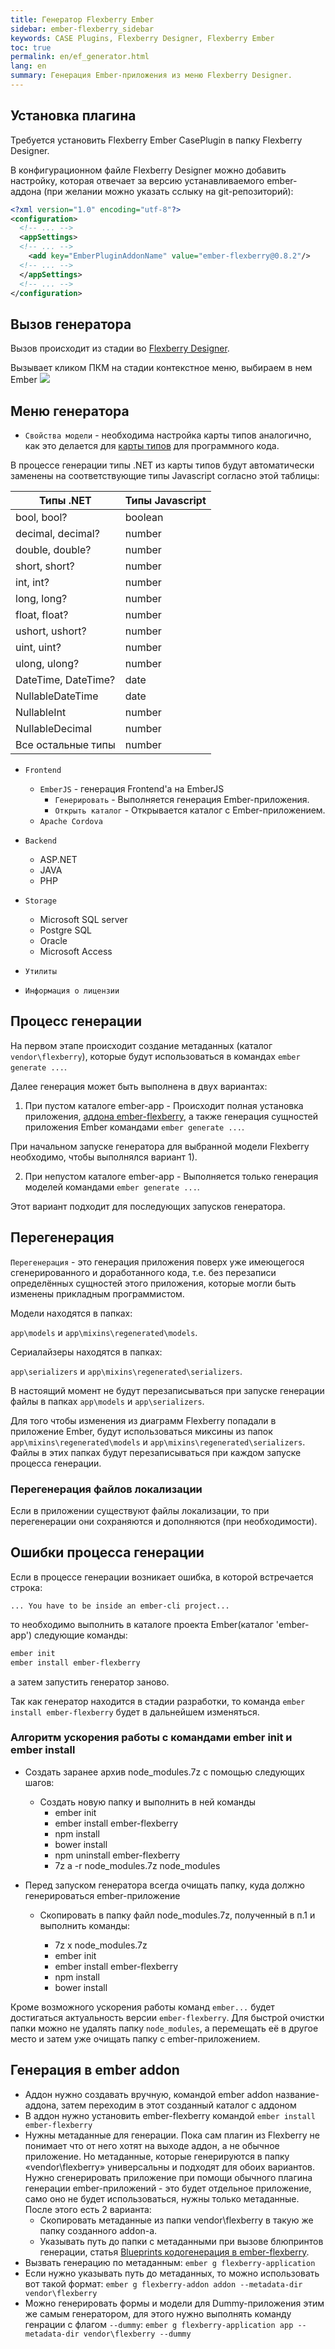 ```yaml
---
title: Генератор Flexberry Ember
sidebar: ember-flexberry_sidebar
keywords: CASE Plugins, Flexberry Designer, Flexberry Ember
toc: true
permalink: en/ef_generator.html
lang: en
summary: Генерация Ember-приложения из меню Flexberry Designer.
---
```


## Установка плагина

Требуется установить Flexberry Ember CasePlugin в папку Flexberry Designer.

В конфигурационном файле Flexberry Designer можно добавить настройку, которая отвечает за версию устанавливаемого ember-аддона (при желании можно указать сслыку на git-репозиторий):

```xml
<?xml version="1.0" encoding="utf-8"?>
<configuration>
  <!-- ... -->
  <appSettings>
  <!-- ... -->
    <add key="EmberPluginAddonName" value="ember-flexberry@0.8.2"/>
  <!-- ... -->
  </appSettings>
  <!-- ... -->
</configuration>
```

## Вызов генератора

Вызов происходит из стадии во [Flexberry Designer](fd_landing_page.html).

Вызывает кликом ПКМ на стадии контекстное меню, выбираем в нем Ember
![](/images/pages/products/flexberry-ember/ember-flexberry/generation/Ember-plugin-menu.jpg)

## Меню генератора

* `Свойства модели` - необходима настройка карты типов аналогично, как это делается для [карты типов](fd_types-map.html) для программного кода.

В процессе генерации типы .NET из карты типов будут автоматически заменены на соответствующие типы Javascript согласно этой таблицы:

| Типы .NET | Типы Javascript
|-----------|----------------|
| bool, bool? | boolean |
| decimal, decimal? | number |
| double, double? | number |
| short, short? | number |
| int, int? | number |
| long, long? | number |
| float, float? | number |
| ushort, ushort? | number |
| uint, uint? | number |
| ulong, ulong? | number |
| DateTime, DateTime? | date |
| NullableDateTime | date |
| NullableInt | number |
| NullableDecimal | number |
| Все остальные типы | number |

* `Frontend`

  * `EmberJS` - генерация Frontend'a на EmberJS
    * `Генерировать` - Выполняется генерация Ember-приложения.
    * `Открыть каталог` - Открывается каталог с Ember-приложением.
  * `Apache Cordova`

* `Backend`
  * ASP.NET
  * JAVA
  * PHP

* `Storage`
  * Microsoft SQL server
  * Postgre SQL
  * Oracle
  * Microsoft Access

* `Утилиты`
* `Информация о лицензии`

## Процесс генерации

На первом этапе происходит создание метаданных (каталог `vendor\flexberry`), которые будут использоваться в командах `ember generate ...`.

Далее генерация может быть выполнена в двух вариантах:

1) При пустом каталоге ember-app - Происходит полная установка приложения, [аддона ember-flexberry](https://github.com/Flexberry/ember-flexberry), а также генерация сущностей приложения Ember командами `ember generate ...`.

При начальном запуске генератора для выбранной модели Flexberry необходимо, чтобы выполнялся вариант 1).

2) При непустом каталоге ember-app - Выполняется только генерация моделей командами `ember generate ...`.

Этот вариант подходит для последующих запусков генератора.

## Перегенерация

`Перегенерация` - это генерация приложения поверх уже имеющегося сгенерированного и доработанного кода, т.е. без перезаписи определённых сущностей этого приложения, которые могли быть изменены прикладным программистом.

Модели находятся в папках:

`app\models` и `app\mixins\regenerated\models`.

Сериалайзеры находятся в папках:

`app\serializers` и `app\mixins\regenerated\serializers`.

В настоящий момент не будут перезаписываться при запуске генерации файлы в папках `app\models` и `app\serializers`.

Для того чтобы изменения из диаграмм Flexberry попадали в приложение Ember, будут использоваться миксины из папок `app\mixins\regenerated\models` и `app\mixins\regenerated\serializers`. Файлы в этих папках будут перезаписываться при каждом запуске процесса генерации.

### Перегенерация файлов локализации

Если в приложении существуют файлы локализации, то при перегенерации они сохраняются и дополняются (при необходимости).

## Ошибки процесса генерации

Если в процессе генерации возникает ошибка, в которой встречается строка:

`... You have to be inside an ember-cli project...`

то необходимо выполнить в каталоге проекта Ember(каталог 'ember-app') следующие команды:

```bash
ember init
ember install ember-flexberry
```

а затем запустить генератор заново.

Так как генератор находится в стадии разработки, то команда `ember install ember-flexberry` будет в дальнейшем изменяться.

### Алгоритм ускорения работы с командами ember init и ember install

* Создать заранее архив node_modules.7z с помощью следующих шагов:

  * Создать новую папку и выполнить в ней команды
    * ember init
    * ember install ember-flexberry
    * npm install
    * bower install
    * npm uninstall ember-flexberry
    * 7z a -r node_modules.7z node_modules

* Перед запуском генератора всегда очищать папку, куда должно генерироваться ember-приложение

  * Скопировать в папку файл node_modules.7z, полученный в п.1 и выполнить команды:

    * 7z x node_modules.7z
    * ember init
    * ember install ember-flexberry
    * npm install
    * bower install

Кроме возможного ускорения работы команд `ember...` будет достигаться актуальность версии `ember-flexberry`.
Для быстрой очистки папки можно не удалять папку `node_modules`, а перемещать её в другое место и затем уже очищать папку с ember-приложением.

## Генерация в ember addon

* Аддон нужно создавать вручную, командой ember addon название-аддона, затем переходим в этот созданный каталог с аддоном
* В аддон нужно установить ember-flexberry командой `ember install ember-flexberry`
* Нужны метаданные для генерации. Пока сам плагин из Flexberry не понимает что от него хотят на выходе аддон, а не обычное приложение. Но метаданные, которые генерируются в папку «vendor\flexberry» универсальны и подходят для обоих вариантов. Нужно сгенерировать приложение при помощи обычного плагина генерации ember-приложений - это будет отдельное приложение, само оно не будет использоваться, нужны только метаданные. После этого есть 2 варианта:
  * Скопировать метаданные из папки vendor\flexberry в такую же папку созданного addon-а.
  * Указывать путь до папки с метаданными при вызове блюпринтов генерации, статья [Blueprints кодогенерация в ember-flexberry](ef_blueprints.html).
* Вызвать генерацию по метаданным: `ember g flexberry-application`
* Если нужно указывать путь до метаданных, то можно использовать вот такой формат: `ember g flexberry-addon addon --metadata-dir vendor\flexberry`
* Можно генерировать формы и модели для Dummy-приложения этим же самым генератором, для этого нужно выполнять команду генрации с флагом `--dummy`: `ember g flexberry-application app --metadata-dir vendor\flexberry --dummy`
